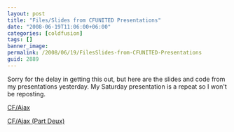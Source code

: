 ```yaml
---
layout: post
title: "Files/Slides from CFUNITED Presentations"
date: "2008-06-19T11:06:00+06:00"
categories: [coldfusion]
tags: []
banner_image: 
permalink: /2008/06/19/FilesSlides-from-CFUNITED-Presentations
guid: 2889
---
```


Sorry for the delay in getting this out, but here are the slides and code from my presentations yesterday. My Saturday presentation is a repeat so I won't be reposting.

<a href="http://www.raymondcamden.com/downloads/ria315_cfun08_ajax1.zip">CF/Ajax</a><br />

<a href="http://www.coldfusionjedi.com/downloads/ria351_cfun08_ajax2.zip">CF/Ajax (Part Deux)</a><br />